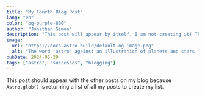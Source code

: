 ```yaml
---
title: "My Fourth Blog Post"
lang: "en"
color: "bg-purple-800"
author: "Jonathan Simon"
description: "This post will appear by itself, I am not creating it! That's why Astro is so brilliant, it illuminates us all."
image:
  url: "https://docs.astro.build/default-og-image.png"
  alt: "The word 'astro' against an illustration of planets and stars."
pubDate: 2024-05-29
tags: ["astro", "successes", "blogging"]
---
```

This post should appear with the other posts on my blog because `Astro.glob()` is returning a list of all my posts to create my list.
